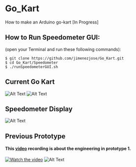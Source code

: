 # Go_Kart
How to make an Arduino go-kart [In Progress] 

## How to Run Speedometer GUI: 
(open your Terminal and run these following commands):
```
$ git clone https://github.com/jimenezjose/Go_Kart.git
$ cd Go_Kart/Speedometer
$ ./runSpeedometerGUI.sh
```

## Current Go Kart
![Alt Text](https://github.com/jimenezjose/Go_Kart/blob/assets/images/current_go_kart.JPG)
![Alt Text](https://github.com/jimenezjose/Go_Kart/blob/assets/images/Rear_sprocket.jpeg)

## Speedometer Display
![Alt Text](https://github.com/jimenezjose/Go_Kart/blob/assets/images/SpeedometerGUI%20screenshot.png)

## Previous Prototype
#### This [video](https://www.youtube.com/channel/UCbjWL-dwOju9F-2Tt2TZt5A) recording is about the engineering in prototype 1.
[![Watch the video](https://github.com/jimenezjose/Go_Kart/blob/assets/images/go-kart%20Video%20IMG.png)](https://www.youtube.com/watch?v=avXZHpkTMmc&feature=youtu.be)
![Alt Text](https://github.com/jimenezjose/Go_Kart/blob/assets/images/old_go_kart.jpeg)

